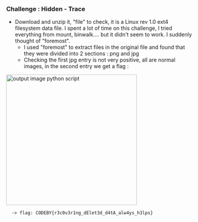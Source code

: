 ### Challenge : Hidden - Trace

- Download and unzip it, "file" to check, it is a Linux rev 1.0 ext4 filesystem data file. I spent a lot of time on this challenge, I tried everything from mount, binwalk.... but it didn't seem to work. I suddenly thought of "foremost".
  - I used "foremost" to extract files in the original file and found that they were divided into 2 sections : png and jpg
  - Checking the first jpg entry is not very positive, all are normal images, in the second entry we get a flag :

<img src="rgb_output.png" alt="output image python script" width="350"/>

      -> flag: CODEBY{r3c0v3r1ng_dElet3d_d4tA_alw4ys_h3lps}

